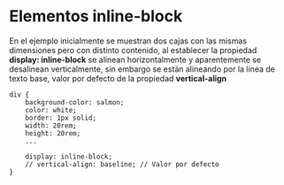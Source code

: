# Elementos inline-block
En el ejemplo inicialmente se muestran dos cajas con las mismas dimensiones pero con distinto contenido, al establecer la propiedad **display: inline-block** se alinean horizontalmente y aparentemente se desalinean verticalmente, sin embargo se están alineando por la linea de texto base, valor por defecto de la propiedad **vertical-align**
```
div {
    background-color: salmon;
    color: white;
    border: 1px solid;
    width: 20rem;
    height: 20rem;
    ...

    display: inline-block;  
    // vertical-align: baseline; // Valor por defecto
}
```